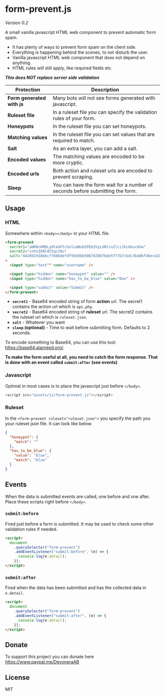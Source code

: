# form-prevent.js

_Version 0.2_

A small vanilla javascript HTML web component to prevent automatic form spam.

- It has plenty of ways to prevent form spam on the client side.
- Everything is happening behind the scenes, to not disturb the user.
- Vanilla javascript HTML web component that does not depend on anything.
- HTML rules will still apply, like required fields etc.

**_This does NOT replace server side validation_**

| Protection                 | Description                                                                    |
| -------------------------- | ------------------------------------------------------------------------------ |
| **Form generated with js** | Many bots will not see forms generated with javascript.                        |
| **Ruleset file**           | In a ruleset file you can specify the validation rules of your form.           |
| **Honeypots**              | In the ruleset file you can set honeypots.                                     |
| **Matching values**        | In the ruleset file you can set values that are required to match.             |
| **Salt**                   | As an extra layer, you can add a salt.                                         |
| **Encoded values**         | The matching values are encoded to be more cryptic.                            |
| **Encoded urls**           | Both action and ruleset urls are encoded to prevent scraping.                  |
| **Sleep**                  | You can have the form wait for a number of seconds before submitting the form. |

## Usage

### HTML

Somewhere within `<body></body>` in your HTML file.

```html
<form-prevent
  secret1="aHR0cHM6Ly9leGFtcGxlLmNvbS95b3VyLXNlcnZlci1hcGkucGhw"
  secret2="cnVsZXNldC5qc29u"
  salt="4420d1918bbcf7686defdf9560bb5087d20076de5f77b7cb4c3b40bf46ec428b"
>
  <input type="text"" name="username" />

  <input type="hidden" name="honeypot" value="" />
  <input type="hidden" name="has_to_be_blue" value="Doe" />

  <input type="submit" value="Submit" />
</form-prevent>
```

- **`secret1`** - Base64 encoded string of form **action** url. The secret1 contains the action url which is `api.php`.
- **`secret2`** - Base64 encoded string of **ruleset** url. The secret2 contains the ruleset url which is `ruleset.json`.
- **`salt`** - Whatever you want
- **`sleep` (optional)** - Time to wait before submitting form. Defaults to 2 seconds.

To encode something to Base64, you can use this tool: https://base64.alanreed.org/.

**To make the form useful at all, you need to catch the form response. That is done with an event called `submit:after` (see events)**

### Javascript

Optimal in most cases is to place the javascript just before `</body>`.

```js
<script src="assets/js/form-prevent.js"></script>
```

### Ruleset

In the `<form-prevent ruleset="ruleset.json">` you specify the path you your ruleset json file. It can look like below.

```json
{
  "honeypot": {
    "match": ""
  },
  "has_to_be_blue": {
    "value": "blue",
    "match": "blue"
  }
}
```

## Events

When the data is submitted events are called, one before and one after. Place these scripts right before `</body>`.

### `submit:before`

Fired just before a form is submitted. It may be used to check some other validation rules if needed.

```html
<script>
  document
    .querySelector("form-prevent")
    .addEventListener("submit:before", (e) => {
      console.log(e.detail);
    });
</script>
```

### `submit:after`

Fired when the data has been submitted and has the collected data in `e.detail`.

```html
<script>
  document
    .querySelector("form-prevent")
    .addEventListener("submit:after", (e) => {
      console.log(e.detail);
    });
</script>
```

## Donate

To support this project you can donate here https://www.paypal.me/DevoneraAB

## License

MIT
